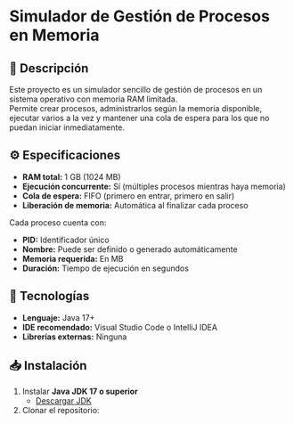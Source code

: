 # Simulador de Gestión de Procesos en Memoria

## 📌 Descripción
Este proyecto es un simulador sencillo de gestión de procesos en un sistema operativo con memoria RAM limitada.  
Permite crear procesos, administrarlos según la memoria disponible, ejecutar varios a la vez y mantener una cola de espera para los que no puedan iniciar inmediatamente.

## ⚙️ Especificaciones
- **RAM total:** 1 GB (1024 MB)
- **Ejecución concurrente:** Sí (múltiples procesos mientras haya memoria)
- **Cola de espera:** FIFO (primero en entrar, primero en salir)
- **Liberación de memoria:** Automática al finalizar cada proceso

Cada proceso cuenta con:
- **PID:** Identificador único
- **Nombre:** Puede ser definido o generado automáticamente
- **Memoria requerida:** En MB
- **Duración:** Tiempo de ejecución en segundos

## 🚀 Tecnologías
- **Lenguaje:** Java 17+
- **IDE recomendado:** Visual Studio Code o IntelliJ IDEA
- **Librerías externas:** Ninguna

## 📥 Instalación
1. Instalar **Java JDK 17 o superior**  
   - [Descargar JDK](https://adoptium.net/)
2. Clonar el repositorio:
   ```bash
  

